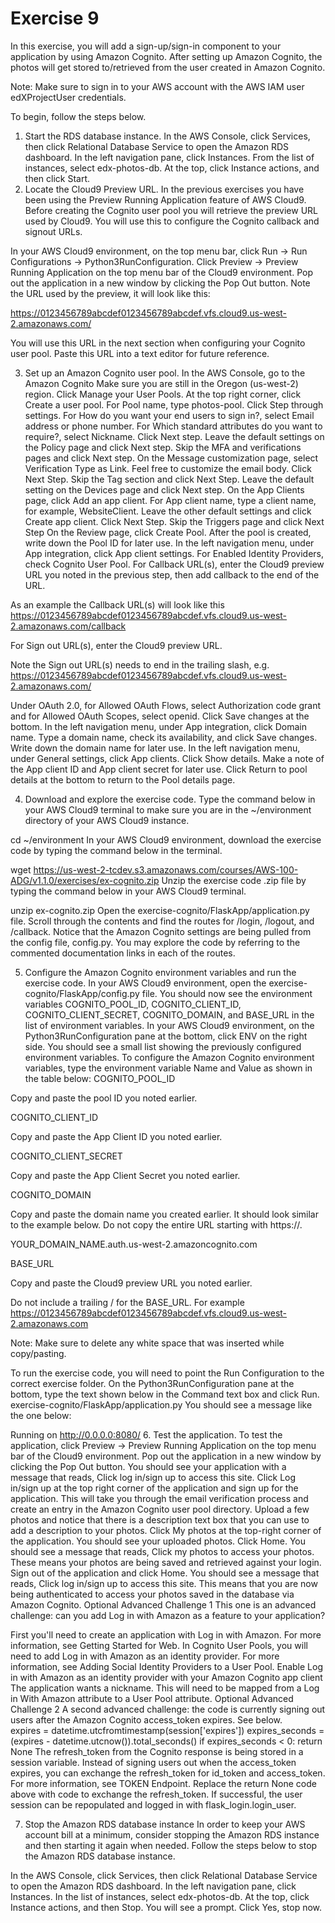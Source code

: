 # Exercise 9

In this exercise, you will add a sign-up/sign-in component to your application by using Amazon Cognito. After setting up Amazon Cognito, the photos will get stored to/retrieved from the user created in Amazon Cognito.

Note: Make sure to sign in to your AWS account with the AWS IAM user edXProjectUser credentials.

To begin, follow the steps below.

1. Start the RDS database instance.
In the AWS Console, click Services, then click Relational Database Service to open the Amazon RDS dashboard.
In the left navigation pane, click Instances. From the list of instances, select edx-photos-db.
At the top, click Instance actions, and then click Start.
2. Locate the Cloud9 Preview URL.
In the previous exercises you have been using the Preview Running Application feature of AWS Cloud9. Before creating the Cognito user pool you will retrieve the preview URL used by Cloud9. You will use this to configure the Cognito callback and signout URLs.

In your AWS Cloud9 environment, on the top menu bar, click Run -> Run Configurations -> Python3RunConfiguration.
Click Preview -> Preview Running Application on the top menu bar of the Cloud9 environment.
Pop out the application in a new window by clicking the Pop Out button.
Note the URL used by the preview, it will look like this:

https://0123456789abcdef0123456789abcdef.vfs.cloud9.us-west-2.amazonaws.com/

You will use this URL in the next section when configuring your Cognito user pool. Paste this URL into a text editor for future reference.

3. Set up an Amazon Cognito user pool.
In the AWS Console, go to the Amazon Cognito
Make sure you are still in the Oregon (us-west-2) region.
Click Manage your User Pools.
At the top right corner, click Create a user pool.
For Pool name, type photos-pool.
Click Step through settings.
For How do you want your end users to sign in?, select Email address or phone number.
For Which standard attributes do you want to require?, select Nickname.
Click Next step.
Leave the default settings on the Policy page and click Next step.
Skip the MFA and verifications pages and click Next step.
On the Message customization page, select Verification Type as Link. Feel free to customize the email body.
Click Next Step.
Skip the Tag section and click Next Step.
Leave the default setting on the Devices page and click Next step.
On the App Clients page, click Add an app client.
For App client name, type a client name, for example, WebsiteClient.
Leave the other default settings and click Create app client.
Click Next Step.
Skip the Triggers page and click Next Step
On the Review page, click Create Pool.
After the pool is created, write down the Pool ID for later use.
In the left navigation menu, under App integration, click App client settings.
For Enabled Identity Providers, check Cognito User Pool.
For Callback URL(s), enter the Cloud9 preview URL you noted in the previous step, then add callback to the end of the URL.

As an example the Callback URL(s) will look like this https://0123456789abcdef0123456789abcdef.vfs.cloud9.us-west-2.amazonaws.com/callback

For Sign out URL(s), enter the Cloud9 preview URL.

Note the Sign out URL(s) needs to end in the trailing slash, e.g. https://0123456789abcdef0123456789abcdef.vfs.cloud9.us-west-2.amazonaws.com/

Under OAuth 2.0, for Allowed OAuth Flows, select Authorization code grant and for Allowed OAuth Scopes, select openid.
Click Save changes at the bottom.
In the left navigation menu, under App integration, click Domain name.
Type a domain name, check its availability, and click Save changes. Write down the domain name for later use.
In the left navigation menu, under General settings, click App clients.
Click Show details.
Make a note of the App client ID and App client secret for later use.
Click Return to pool details at the bottom to return to the Pool details page.

4. Download and explore the exercise code.
Type the command below in your AWS Cloud9 terminal to make sure you are in the ~/environment directory of your AWS Cloud9 instance.

cd ~/environment
In your AWS Cloud9 environment, download the exercise code by typing the command below in the terminal.

wget https://us-west-2-tcdev.s3.amazonaws.com/courses/AWS-100-ADG/v1.1.0/exercises/ex-cognito.zip
Unzip the exercise code .zip file by typing the command below in your AWS Cloud9 terminal.

unzip ex-cognito.zip
Open the exercise-cognito/FlaskApp/application.py file. Scroll through the contents and find the routes for /login, /logout, and /callback. Notice that the Amazon Cognito settings are being pulled from the config file, config.py. You may explore the code by referring to the commented documentation links in each of the routes.

5. Configure the Amazon Cognito environment variables and run the exercise code.
In your AWS Cloud9 environment, open the exercise-cognito/FlaskApp/config.py file.
You should now see the environment variables COGNITO_POOL_ID, COGNITO_CLIENT_ID, COGNITO_CLIENT_SECRET, COGNITO_DOMAIN, and BASE_URL in the list of environment variables.
In your AWS Cloud9 environment, on the Python3RunConfiguration pane at the bottom, click ENV on the right side. You should see a small list showing the previously configured environment variables.
To configure the Amazon Cognito environment variables, type the environment variable Name and Value as shown in the table below:
COGNITO_POOL_ID

Copy and paste the pool ID you noted earlier.

COGNITO_CLIENT_ID

Copy and paste the App Client ID you noted earlier.

COGNITO_CLIENT_SECRET

Copy and paste the App Client Secret you noted earlier.

COGNITO_DOMAIN

Copy and paste the domain name you created earlier. It should look similar to the example below. Do not copy the entire URL starting with https://.

YOUR_DOMAIN_NAME.auth.us-west-2.amazoncognito.com

BASE_URL

Copy and paste the Cloud9 preview URL you noted earlier.

Do not include a trailing / for the BASE_URL. For example https://0123456789abcdef0123456789abcdef.vfs.cloud9.us-west-2.amazonaws.com

Note: Make sure to delete any white space that was inserted while copy/pasting.

To run the exercise code, you will need to point the Run Configuration to the correct exercise folder. On the Python3RunConfiguration pane at the bottom, type the text shown below in the Command text box and click Run.
exercise-cognito/FlaskApp/application.py
You should see a message like the one below:

Running on http://0.0.0.0:8080/
6. Test the application.
To test the application, click Preview -> Preview Running Application on the top menu bar of the Cloud9 environment.
Pop out the application in a new window by clicking the Pop Out button.
You should see your application with a message that reads, Click log in/sign up to access this site.
Click Log in/sign up at the top right corner of the application and sign up for the application. This will take you through the email verification process and create an entry in the Amazon Cognito user pool directory.
Upload a few photos and notice that there is a description text box that you can use to add a description to your photos.
Click My photos at the top-right corner of the application. You should see your uploaded photos.
Click Home. You should see a message that reads, Click my photos to access your photos. These means your photos are being saved and retrieved against your login.
Sign out of the application and click Home.
You should see a message that reads, Click log in/sign up to access this site. This means that you are now being authenticated to access your photos saved in the database via Amazon Cognito.
Optional Advanced Challenge 1
This one is an advanced challenge: can you add Log in with Amazon as a feature to your application?

First you'll need to create an application with Log in with Amazon. For more information, see Getting Started for Web.
In Cognito User Pools, you will need to add Log in with Amazon as an identity provider. For more information, see Adding Social Identity Providers to a User Pool.
Enable Log in with Amazon as an identity provider with your Amazon Cognito app client
The application wants a nickname. This will need to be mapped from a Log in With Amazon attribute to a User Pool attribute.
Optional Advanced Challenge 2
A second advanced challenge: the code is currently signing out users after the Amazon Cognito access_token expires. See below.   
  expires = datetime.utcfromtimestamp(session['expires'])
  expires_seconds = (expires - datetime.utcnow()).total_seconds()
  if expires_seconds < 0:
    return None
The refresh_token from the Cognito response is being stored in a session variable. Instead of signing users out when the access_token expires, you can exchange the refresh_token for id_token and access_token. For more information, see TOKEN Endpoint. Replace the return None code above with code to exchange the refresh_token. If successful, the user session can be repopulated and logged in with flask_login.login_user.

7. Stop the Amazon RDS database instance
In order to keep your AWS account bill at a minimum, consider stopping the Amazon RDS instance and then starting it again when needed. Follow the steps below to stop the Amazon RDS database instance.

In the AWS Console, click Services, then click Relational Database Service to open the Amazon RDS dashboard.
In the left navigation pane, click Instances. In the list of instances, select edx-photos-db.
At the top, click Instance actions, and then Stop. You will see a prompt. Click Yes, stop now.